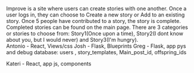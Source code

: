 Improve is a site where users can create stories with one another.  Once a user logs in, they can choose to Create a new story or Add to an existing story. Once 5 people have contributed to a story, the story is complete.  Completed stories can be found on the main page.  There are 3 categories or stories to choose from: Story1(Once upon a time), Story2(I dont know about you, but I would never) and Story3(I'm hungry).  
Antonio - React, Views/css
Josh - Flask, Blueprints
Greg - Flask, app pys and debug
    database: users , story_templates, Main_post_id, offspring_ids
    
Kateri - React, app js, components

